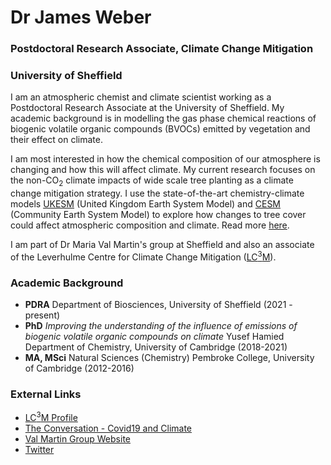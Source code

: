 # Dr James Weber
### Postdoctoral Research Associate, Climate Change Mitigation
### University of Sheffield


I am an atmospheric chemist and climate scientist working as a Postdoctoral Research Associate at the University of Sheffield. My academic background is in modelling the gas phase chemical reactions of biogenic volatile organic compounds (BVOCs) emitted by vegetation and their effect on climate.

I am most interested in how the chemical composition of our atmosphere is changing and how this will affect climate. My current research focuses on the non-CO<sub>2</sub> climate impacts of wide scale tree planting as a climate change mitigation strategy. I use the state-of-the-art chemistry-climate models [UKESM](https://ukesm.ac.uk) (United Kingdom Earth System Model) and [CESM](https://www.cesm.ucar.edu) (Community Earth System Model) to explore how changes to tree cover could affect atmospheric composition and climate. Read more [here](./research.md). 

I am part of Dr Maria Val Martin's group at Sheffield and also an associate of the Leverhulme Centre for Climate Change Mitigation ([LC<sup>3</sup>M](https://lc3m.org)). 


### Academic Background  
- **PDRA** Department of Biosciences, University of Sheffield (2021 - present)
- **PhD** *Improving the understanding of the influence of emissions of biogenic volatile organic compounds on climate* Yusef Hamied Department of Chemistry, University of Cambridge (2018-2021)
- **MA, MSci** Natural Sciences (Chemistry) Pembroke College, University of Cambridge (2012-2016)

### External Links

- [LC<sup>3</sup>M Profile](https://lc3m.org/people/dr-james-weber/)
- [The Conversation - Covid19 and Climate](https://theconversation.com/why-lockdown-had-little-to-no-effect-on-global-temperatures-148129)
- [Val Martin Group Website](https://mariavalmartin.wordpress.com)
- [Twitter](https://twitter.com/Atmos_Pem)

